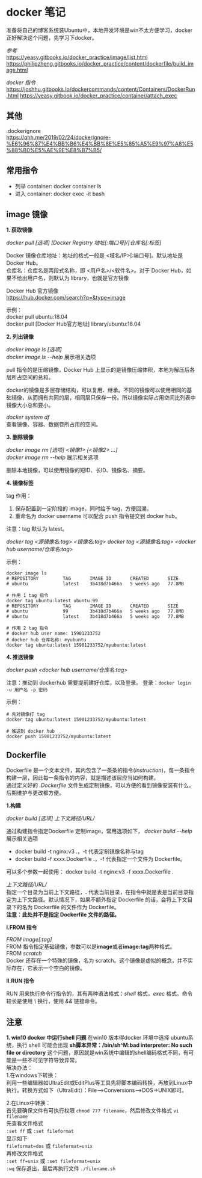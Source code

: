 <!--
 * @Author: monai
 * @Date: 2020-02-27 14:42:53
 * @LastEditors: monai
 * @LastEditTime: 2023-05-31 15:26:34
 -->
# docker 笔记
准备将自己的博客系统装Ubuntu中，本地开发环境是win不太方便学习，docker正好解决这个问题，先学习下docker。

*参考*  
<https://yeasy.gitbooks.io/docker_practice/image/list.html>
<https://philipzheng.gitbooks.io/docker_practice/content/dockerfile/build_image.html>

*docker 指令*  
<https://joshhu.gitbooks.io/dockercommands/content/Containers/DockerRun.html>
<https://yeasy.gitbook.io/docker_practice/container/attach_exec>

## 其他 ##
.dockerignore  
<https://qhh.me/2019/02/24/dockerignore-%E6%96%87%E4%BB%B6%E4%BB%8E%E5%85%A5%E9%97%A8%E5%88%B0%E5%AE%9E%E8%B7%B5/>

## 常用指令
- 列举 container: docker container ls
- 进入 container: docker exec -it bash 

## image 镜像

**1. 获取镜像**  

*docker pull [选项] [Docker Registry 地址[:端口号]/]仓库名[:标签]*  

Docker 镜像仓库地址：地址的格式一般是 <域名/IP>[:端口号]。默认地址是 Docker Hub。  
仓库名：仓库名是两段式名称，即 <用户名>/<软件名>。对于 Docker Hub，如果不给出用户名，则默认为 library，也就是官方镜像

Docker Hub 官方镜像   
<https://hub.docker.com/search?q=&type=image>

示例：  
docker pull ubuntu:18.04  
docker pull [Docker Hub官方地址] library/ubuntu:18.04  

**2. 列出镜像**

*docker image ls [选项]*  
*docker image ls --help* 展示相关选项

pull 指令的是压缩镜像，Docker Hub 上显示的是镜像压缩体积，本地为解压后各层所占空间的总和。

docker的镜像是多层存储结构，可以复用、继承。不同的镜像可以使用相同的基础镜像，从而拥有共同的层，相同层只保存一份。所以镜像实际占用空间比列表中镜像大小总和要小。

*docker system df*  
查看镜像、容器、数据卷所占用的空间。

**3. 删除镜像**

*docker image rm [选项] <镜像1> [<镜像2> ...]*  
*docker image rm --help* 展示相关选项

删除本地镜像，可以使用镜像的短ID、长ID、镜像名、摘要。

**4. 镜像标签**

tag 作用：
1. 保存配置到一定阶段的 image，同时给予 tag，方便回溯。
2. 重命名为 docker username 可以配合 push 指令提交到 docker hub。

注意：tag 默认为 latest。

*docker tag <源镜像名:tag> <镜像名:tag>*
*docker tag <源镜像名:tag> <docker hub username/仓库名:tag>*

示例：
```shell
docker image ls
# REPOSITORY         TAG       IMAGE ID       CREATED       SIZE
# ubuntu             latest    3b418d7b466a   5 weeks ago   77.8MB

# 作用 1 tag 指令
docker tag ubuntu:latest ubuntu:99
# REPOSITORY         TAG       IMAGE ID       CREATED       SIZE
# ubuntu             99        3b418d7b466a   5 weeks ago   77.8MB
# ubuntu             latest    3b418d7b466a   5 weeks ago   77.8MB

# 作用 2 tag 指令
# docker hub user name: 15901233752
# docker hub 仓库名称: myubuntu
docker tag ubuntu:latest 15901233752/myubuntu:latest
```

**4. 推送镜像**

*docker push <docker hub username/仓库名:tag>*

注意：推动到 dockerhub 需要提前建好仓库，以及登录。
登录：`docker login -u 用户名 -p 密码`

示例：
```shell
# 先对镜像打 tag
docker tag ubuntu:latest 15901233752/myubuntu:latest

# 推送到 docker hub
docker push 15901233752/myubuntu:latest
```


## Dockerfile ##

Dockerfile 是一个文本文件，其内包含了一条条的指令(*Instruction*)，每一条指令构建一层，因此每一条指令的内容，就是描述该层应当如何构建。  
通过定义好的 *.Dockerfile* 文件生成定制镜像，可以方便的看到镜像安装有什么。后期维护与更改都方便。

**1.构建**  

*docker build [选项] 上下文路径/URL/*  

通过构建指令指定Dockerfile 定制image，常用选项如下， *docker build --help*  展示相关选项

* docker build -t nginx:v3 .，-t 代表定制镜像名称与tag
* docker build -f xxxx.Dockerfile .，-f 代表指定一个文件为 Dockerfile。
 
可以多个参数一起使用： docker build -t nginx:v3 -f xxxx.Dockerfile .

*上下文路径/URL/*  
指定一个目录为当前上下文路径，**.** 代表当前目录，在指令中就是表是当前目录指定为上下文路径。默认情况下，如果不额外指定 Dockerfile 的话，会将上下文目录下的名为 Dockerfile 的文件作为 Dockerfile。  
**注意：此处并不是指定 Dockerfile 文件的路径。**

**Ⅰ.FROM 指令**  

*FROM image[:tag]*  
FROM 指令指定基础镜像，参数可以是**image**或者**image:tag**两种格式。  
FROM *scratch*  
Docker 还存在一个特殊的镜像，名为 scratch。这个镜像是虚拟的概念，并不实际存在，它表示一个空白的镜像。


**Ⅱ.RUN 指令**  

RUN 用来执行命令行指令的，其有两种语法格式：*shell* 格式，*exec* 格式。命令较长是使用 *\\* 换行，使用 *&&* 链接命令。


## 注意

**1. win10 docker 中运行shell 问题**
在win10 版本得docker 环境中选择 ubuntu系统，执行 shell 可能会出现 **sh脚本异常：/bin/sh^M:bad interpreter: No such file or directory** 这个问题，原因就是win系统中编辑的shell编码格式不同，有可能是一些不可见字符导致异常。  
解决办法：  
1.在windows下转换：  
利用一些编辑器如UltraEdit或EditPlus等工具先将脚本编码转换，再放到Linux中执行。转换方式如下（UltraEdit）：File-->Conversions-->DOS->UNIX即可。  

2.在Linux中转换：  
首先要确保文件有可执行权限 `chmod 777 filename`，然后修改文件格式 `vi filename`  
先查看文件格式  
 `:set ff` 或 `:set fileformat`  
显示如下  
`fileformat=dos` 或 `fileformat=unix`  
再修改文件格式  
`:set ff=unix` 或 `:set fileformat=unix`  
`:wq` 保存退出，最后再执行文件 `./filename.sh`